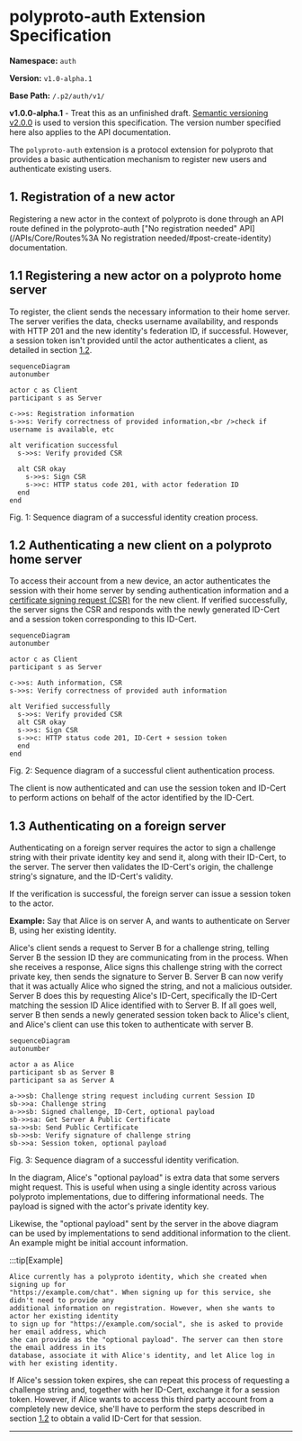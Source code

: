 # polyproto-auth Extension Specification

**Namespace:** `auth`

**Version:** `v1.0-alpha.1`

**Base Path:** `/.p2/auth/v1/`

**v1.0.0-alpha.1** - Treat this as an unfinished draft.
[Semantic versioning v2.0.0](https://semver.org/spec/v2.0.0.html) is used to version this
specification. The version number specified here also applies to the API documentation.

The `polyproto-auth` extension is a protocol extension for polyproto that provides a basic
authentication mechanism to register new users and authenticate existing users.

## 1. Registration of a new actor

Registering a new actor in the context of polyproto is done through an API route defined in the
polyproto-auth ["No registration needed" API](/APIs/Core/Routes%3A No registration
needed/#post-create-identity) documentation.

## 1.1 Registering a new actor on a polyproto home server

To register, the client sends the necessary information to their home server. The server verifies
the data, checks username availability, and responds with HTTP 201 and the new identity's federation
ID, if successful. However, a session token isn't provided until the actor authenticates a client,
as detailed in section [1.2](#12-authenticating-a-new-client-on-a-polyproto-home-server).

```mermaid
sequenceDiagram
autonumber

actor c as Client
participant s as Server

c->>s: Registration information
s->>s: Verify correctness of provided information,<br />check if username is available, etc

alt verification successful
  s->>s: Verify provided CSR

  alt CSR okay
    s->>s: Sign CSR
    s->>c: HTTP status code 201, with actor federation ID
  end
end
```

Fig. 1: Sequence diagram of a successful identity creation process.

## 1.2 Authenticating a new client on a polyproto home server

To access their account from a new device, an actor authenticates the session with their home server
by sending authentication information and a
[certificate signing request (CSR)](./core.md/#61-home-server-signed-certificates-for-public-client-identity-keys-id-cert)
for the new client. If verified successfully, the server signs the CSR and responds with the newly
generated ID-Cert and a session token corresponding to this ID-Cert.

```mermaid
sequenceDiagram
autonumber

actor c as Client
participant s as Server

c->>s: Auth information, CSR
s->>s: Verify correctness of provided auth information

alt Verified successfully
  s->>s: Verify provided CSR
  alt CSR okay
  s->>s: Sign CSR
  s->>c: HTTP status code 201, ID-Cert + session token
  end
end

```

Fig. 2: Sequence diagram of a successful client authentication process.

The client is now authenticated and can use the session token and ID-Cert to perform actions on
behalf of the actor identified by the ID-Cert.

## 1.3 Authenticating on a foreign server

Authenticating on a foreign server requires the actor to sign a challenge string with their private
identity key and send it, along with their ID-Cert, to the server. The server then validates the
ID-Cert's origin, the challenge string's signature, and the ID-Cert's validity.

If the verification is successful, the foreign server can issue a session token to the actor.

**Example:** Say that Alice is on server A, and wants to authenticate on Server B, using her
existing identity.

Alice's client sends a request to Server B for a challenge string, telling Server B the session ID
they are communicating from in the process. When she receives a response, Alice signs this challenge
string with the correct private key, then sends the signature to Server B. Server B can now
verify that it was actually Alice who signed the string, and not a malicious outsider. Server B does
this by requesting Alice's ID-Cert, specifically the ID-Cert matching the session ID Alice
identified with to Server B. If all goes well, server B then sends a newly generated session token
back to Alice's client, and Alice's client can use this token to authenticate with server B.

```mermaid
sequenceDiagram
autonumber

actor a as Alice
participant sb as Server B
participant sa as Server A

a->>sb: Challenge string request including current Session ID
sb->>a: Challenge string
a->>sb: Signed challenge, ID-Cert, optional payload
sb->>sa: Get Server A Public Certificate
sa->>sb: Send Public Certificate
sb->>sb: Verify signature of challenge string
sb->>a: Session token, optional payload
```

Fig. 3: Sequence diagram of a successful identity verification.

In the diagram, Alice's "optional payload" is extra data that some servers might request. This is
useful when using a single identity across various polyproto implementations, due to differing
informational needs. The payload is signed with the actor's private identity key.

Likewise, the "optional payload" sent by the server in the above diagram can be used by
implementations to send additional information to the client. An example might be initial account
information.

:::tip[Example]

    Alice currently has a polyproto identity, which she created when signing up for
    "https://example.com/chat". When signing up for this service, she didn't need to provide any
    additional information on registration. However, when she wants to actor her existing identity
    to sign up for "https://example.com/social", she is asked to provide her email address, which
    she can provide as the "optional payload". The server can then store the email address in its
    database, associate it with Alice's identity, and let Alice log in with her existing identity.

If Alice's session token expires, she can repeat this process of requesting a challenge string and,
together with her ID-Cert, exchange it for a session token. However, if Alice wants to access this
third party account from a completely new device, she'll have to perform the steps described in
section [1.2](#12-authenticating-a-new-client-on-a-polyproto-home-server) to obtain a valid ID-Cert
for that session.

---
